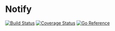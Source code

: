 # Notify

[![Build Status](https://github.com/go-pkgz/notify/workflows/build/badge.svg)](https://github.com/go-pkgz/notify/actions) [![Coverage Status](https://coveralls.io/repos/github/go-pkgz/notify/badge.svg?branch=main)](https://coveralls.io/github/go-pkgz/notify?branch=main) [![Go Reference](https://pkg.go.dev/badge/github.com/go-pkgz/notify.svg)](https://pkg.go.dev/github.com/go-pkgz/notify)

